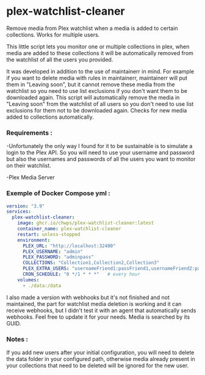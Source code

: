 # plex-watchlist-cleaner
Remove media from Plex watchlist when a media is added to certain collections. Works for multiple users.

This little script lets you monitor one or multiple collections in plex, when media are added to these collections it will be automatically removed from the watchlist of all the users you provided.

It was developed in addition to the use of maintainerr in mind. 
For example if you want to delete media with rules in maintainerr, maintainerr will put them in "Leaving soon", but it cannot remove these media from the watchlist so you need to use list exclusions if you don't want them to be downloaded again. This script will automatically remove the media in "Leaving soon" from the watchlist of all users so you don't need to use list exclusions for them not to be downloaded again.
Checks for new media added to collections automatically.

### Requirements : 
-Unfortunately the only way I found for it to be sustainable is to simulate a login to the Plex API. So you will need to use your username and password but also the usernames and passwords of all the users you want to monitor on their watchlist.

-Plex Media Server

### Exemple of Docker Compose yml :
```yaml
version: "3.9"
services:
  plex-watchlist-cleaner:
    image: ghcr.io/chwps/plex-watchlist-cleaner:latest
    container_name: plex-watchlist-cleaner
    restart: unless-stopped
    environment:
      PLEX_URL: "http://localhost:32400"
      PLEX_USERNAME: "admin"
      PLEX_PASSWORD: "adminpass"
      COLLECTIONS: "Collection1,Collection2,Collection3"
      PLEX_EXTRA_USERS: "usernameFriend1:passFriend1,usernameFriend2:passFriend2"
      CRON_SCHEDULE: "0 */1 * * *"   # every hour
    volumes:
      - ./data:/data
```

I also made a version with webhooks but it's not finished and not maintained, the part for watchlist media deletion is working and it can receive webhooks, but I didn't test it with an agent that automatically sends webhooks. Feel free to update it for your needs. Media is searched by its GUID.

### Notes :
If you add new users after your initial configuration, you will need to delete the data folder in your configured path, otherwise media already present in your collections that need to be deleted will be ignored for the new user.
